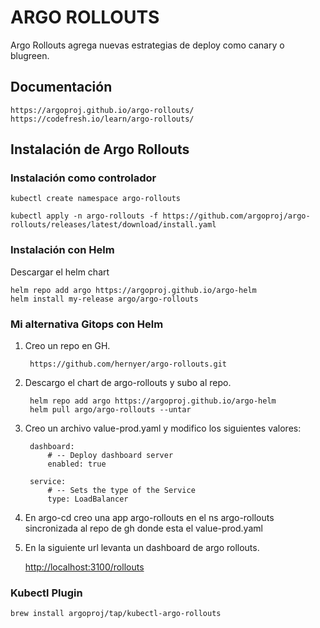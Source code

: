 # ARGO ROLLOUTS

Argo Rollouts agrega nuevas estrategias de deploy como canary o blugreen.

## Documentación

    https://argoproj.github.io/argo-rollouts/
    https://codefresh.io/learn/argo-rollouts/

## Instalación de Argo Rollouts

### Instalación como controlador

    kubectl create namespace argo-rollouts

    kubectl apply -n argo-rollouts -f https://github.com/argoproj/argo-rollouts/releases/latest/download/install.yaml

### Instalación con Helm

Descargar el helm chart

    helm repo add argo https://argoproj.github.io/argo-helm
    helm install my-release argo/argo-rollouts

### Mi alternativa Gitops con Helm

1. Creo un repo en GH.

        https://github.com/hernyer/argo-rollouts.git

2. Descargo el chart de argo-rollouts y subo al repo.

        helm repo add argo https://argoproj.github.io/argo-helm 
        helm pull argo/argo-rollouts --untar

3. Creo un archivo value-prod.yaml y modifico los siguientes valores:

        dashboard:
            # -- Deploy dashboard server
            enabled: true

        service:
            # -- Sets the type of the Service
            type: LoadBalancer

4. En argo-cd creo una app argo-rollouts en el ns argo-rollouts sincronizada al repo de gh donde esta el value-prod.yaml

5. En la siguiente url levanta un dashboard de argo rollouts.

    <http://localhost:3100/rollouts>

### Kubectl Plugin

    brew install argoproj/tap/kubectl-argo-rollouts
